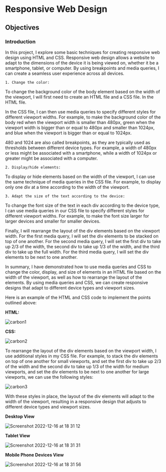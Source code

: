 # Responsive Web Design 

## Objectives 

### Introduction

In this project, I explore some basic techniques for creating responsive web design using HTML and CSS. Responsive web design allows a website to adapt to the dimensions of the device it is being viewed on, whether it be a smartphone, tablet, or computer. By using breakpoints and media queries, I can create a seamless user experience across all devices.

    1. Change the color:

To change the background color of the body element based on the width of the viewport, I will first need to create an HTML file and a CSS file. In the HTML file.

In the CSS file, I can then use media queries to specify different styles for different viewport widths. For example, to make the background color of the body red when the viewport width is smaller than 480px, green when the viewport width is bigger than or equal to 480px and smaller than 1024px, and blue when the viewport is bigger than or equal to 1024px.

480 and 1024 are also called breakpoints, as they are typically used as thresholds between different device types. For example, a width of 480px or less might be associated with a smartphone, while a width of 1024px or greater might be associated with a computer.

    2. Display/hide elements:

To display or hide elements based on the width of the viewport, I can use the same technique of media queries in the CSS file. For example, to display only one div at a time according to the width of the viewport.

    3. Adapt the size of the text according to the device:

To change the font size of the text in each div according to the device type, I can use media queries in our CSS file to specify different styles for different viewport widths. For example, to make the font size larger for larger devices and smaller for smaller devices.

Finally, I will rearrange the layout of the div elements based on the viewport width. For the first media query, I will set the div elements to be stacked on top of one another. For the second media query, I will set the first div to take up 2/3 of the width, the second div to take up 1/3 of the width, and the third div to take up the full width. For the third media query, I will set the div elements to be next to one another.

In summary, I have demonstrated how to use media queries and CSS to change the color, display, and size of elements in an HTML file based on the width of the viewport, as well as how to rearrange the layout of the elements. By using media queries and CSS, we can create responsive designs that adapt to different device types and viewport sizes.

Here is an example of the HTML and CSS code to implement the points outlined above:

**HTML:** 

![carbon1](https://user-images.githubusercontent.com/102190049/208160307-67e07af0-fcf7-4dc9-8c97-e110a1b04f55.png)

**CSS:**

![carbon2](https://user-images.githubusercontent.com/102190049/208160327-51ef65fc-ec0a-4daa-a8c2-a798f9ef4bf1.png)

To rearrange the layout of the div elements based on the viewport width, I use additional styles in my CSS file. For example, to stack the div elements on top of one another for small viewports, and set the first div to take up 2/3 of the width and the second div to take up 1/3 of the width for medium viewports, and set the div elements to be next to one another for large viewports, we can use the following styles:

![carbon3](https://user-images.githubusercontent.com/102190049/208160340-e012f1c6-d09b-4de0-863f-794822b7c8d9.png)

With these styles in place, the layout of the div elements will adapt to the width of the viewport, resulting in a responsive design that adjusts to different device types and viewport sizes.

**Desktop View**

![Screenshot 2022-12-16 at 18 31 12](https://user-images.githubusercontent.com/102190049/208160861-1bff29e6-185f-4f1c-8a56-435bf113d1db.png)

**Tablet View**

![Screenshot 2022-12-16 at 18 31 31](https://user-images.githubusercontent.com/102190049/208160872-8370c9ff-55cc-4a8c-b9b6-b90682474c25.png)

**Mobile Phone Devices View**

![Screenshot 2022-12-16 at 18 31 56](https://user-images.githubusercontent.com/102190049/208160887-35cad100-889c-4990-9fe6-a7fb1ffabbbe.png)
